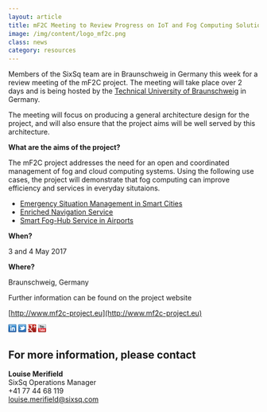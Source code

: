 ```yaml
---
layout: article
title: mF2C Meeting to Review Progress on IoT and Fog Computing Solutions
image: /img/content/logo_mf2c.png
class: news
category: resources
---
```


Members of the SixSq team are in Braunschweig in Germany this week for a review meeting of the mF2C project. The meeting will take place over 2 days and is being hosted by the [Technical University of Braunschweig](https://www.tu-braunschweig.de) in Germany.

The meeting will focus on producing a general architecture design for the project, and will also ensure that the project aims will be well served by this architecture. 


**What are the aims of the project?**

The mF2C project addresses the need for an open and coordinated management of fog and cloud computing systems. Using the following use cases, the project will demonstrate that fog computing can improve efficiency and services in everyday situtaions. 

- [Emergency Situation Management in Smart Cities](http://www.mf2c-project.eu/use-case-1-emergency-situation-management-in-smart-city-esm/)
- [Enriched Navigation Service](http://www.mf2c-project.eu/use-case-2-sentinel-smart-boat-use-case/) 
- [Smart Fog-Hub Service in Airports](http://www.mf2c-project.eu/use-case-3-the-smart-fog-hub-service-in-airports/)

**When?**

3 and 4 May 2017

**Where?**

Braunschweig, Germany 


Further information can be found on the project website

[http://www.mf2c-project.eu](http://www.mf2c-project.eu)



<a href="http://linkedin.com/company/sixsq"><img src="/img/design/linkedin_small.png" alt="LinkedIn" width="16" /></a> <a href="http://twitter.com/@sixsq"><img src="/img/design/twitter_small.png" alt="Twitter" width="16" /></a> <a href="http://plus.google.com/+sixsq"><img src="/img/design/google_plus_small.png" alt="Google+" width="16" /></a> <a href="https://www.youtube.com/channel/UCGYw3n7c-QsDtsVH32By1-g"><img src="/img/design/youtube_small.png" alt="Youtube" width="16"/></a>


For more information, please contact
----

**Louise Merifield**  
SixSq Operations Manager  
+41 77 44 68 119  
[louise.merifield@sixsq.com](mailto:louise.merifield@sixsq.com)

[seri]: https://www.sbfi.admin.ch/sbfi/en/home.html



